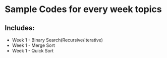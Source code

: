 # Sample Codes for every week topics

## Includes:
* Week 1 - Binary Search(Recursive/Iterative)
* Week 1 - Merge Sort
* Week 1 - Quick Sort
